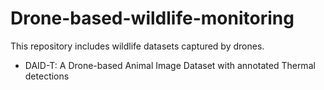 # Drone-based-wildlife-monitoring
This repository includes wildlife datasets captured by drones.

- DAID-T: A Drone-based Animal Image Dataset with annotated Thermal detections
